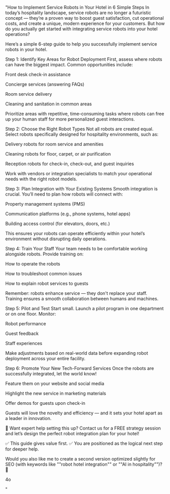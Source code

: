 "How to Implement Service Robots in Your Hotel in 6 Simple Steps
In today’s hospitality landscape, service robots are no longer a futuristic concept — they’re a proven way to boost guest satisfaction, cut operational costs, and create a unique, modern experience for your customers.
But how do you actually get started with integrating service robots into your hotel operations?

Here’s a simple 6-step guide to help you successfully implement service robots in your hotel.

Step 1: Identify Key Areas for Robot Deployment
First, assess where robots can have the biggest impact.
Common opportunities include:

Front desk check-in assistance

Concierge services (answering FAQs)

Room service delivery

Cleaning and sanitation in common areas

Prioritize areas with repetitive, time-consuming tasks where robots can free up your human staff for more personalized guest interactions.

Step 2: Choose the Right Robot Types
Not all robots are created equal.
Select robots specifically designed for hospitality environments, such as:

Delivery robots for room service and amenities

Cleaning robots for floor, carpet, or air purification

Reception robots for check-in, check-out, and guest inquiries

Work with vendors or integration specialists to match your operational needs with the right robot models.

Step 3: Plan Integration with Your Existing Systems
Smooth integration is crucial.
You’ll need to plan how robots will connect with:

Property management systems (PMS)

Communication platforms (e.g., phone systems, hotel apps)

Building access control (for elevators, doors, etc.)

This ensures your robots can operate efficiently within your hotel’s environment without disrupting daily operations.

Step 4: Train Your Staff
Your team needs to be comfortable working alongside robots.
Provide training on:

How to operate the robots

How to troubleshoot common issues

How to explain robot services to guests

Remember: robots enhance service — they don't replace your staff. Training ensures a smooth collaboration between humans and machines.

Step 5: Pilot and Test
Start small.
Launch a pilot program in one department or on one floor. Monitor:

Robot performance

Guest feedback

Staff experiences

Make adjustments based on real-world data before expanding robot deployment across your entire facility.

Step 6: Promote Your New Tech-Forward Services
Once the robots are successfully integrated, let the world know!

Feature them on your website and social media

Highlight the new service in marketing materials

Offer demos for guests upon check-in

Guests will love the novelty and efficiency — and it sets your hotel apart as a leader in innovation.

🎯 Want expert help setting this up?
Contact us for a FREE strategy session and let’s design the perfect robot integration plan for your hotel!

✅ This guide gives value first.
✅ You are positioned as the logical next step for deeper help.

Would you also like me to create a second version optimized slightly for SEO (with keywords like ""robot hotel integration"" or ""AI in hospitality"")? 🚀







4o

"